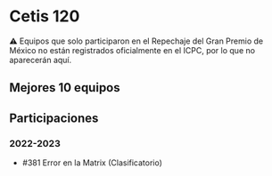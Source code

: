 # Cetis 120

:warning: Equipos que solo participaron en el Repechaje del Gran Premio de México no están registrados oficialmente en el ICPC, por lo que no aparecerán aquí.

## Mejores 10 equipos


## Participaciones

### 2022-2023

- #381 Error en la Matrix (Clasificatorio)



